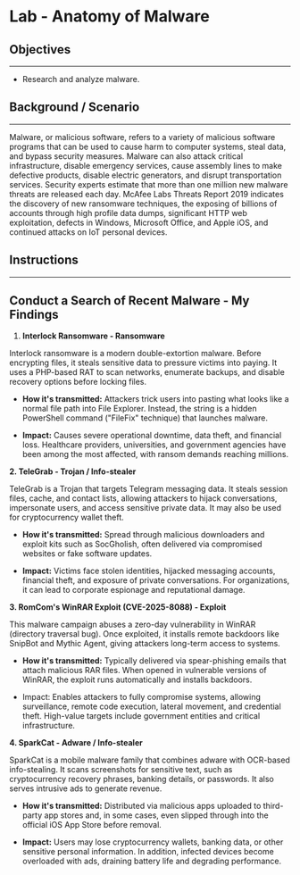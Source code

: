 # Lab - Anatomy of Malware

## Objectives
---
- Research and analyze malware.

## Background / Scenario
---

Malware, or malicious software, refers to a variety of malicious
software programs that can be used to cause harm to computer systems,
steal data, and bypass security measures. Malware can also attack
critical infrastructure, disable emergency services, cause assembly
lines to make defective products, disable electric generators, and
disrupt transportation services. Security experts estimate that more
than one million new malware threats are released each day. McAfee Labs
Threats Report 2019 indicates the discovery of new ransomware
techniques, the exposing of billions of accounts through high profile
data dumps, significant HTTP web exploitation, defects in Windows,
Microsoft Office, and Apple iOS, and continued attacks on IoT personal
devices.

## Instructions
---

Conduct a Search of Recent Malware - My Findings 
---

1.  **Interlock Ransomware - Ransomware**

Interlock ransomware is a modern double-extortion malware. Before encrypting files, it steals sensitive data to pressure victims into paying. It uses a PHP-based RAT to scan networks, enumerate backups, and disable recovery options before locking files.

- **How it's transmitted:** Attackers trick users into pasting what looks
like a normal file path into File Explorer. Instead, the string is a
hidden PowerShell command ("FileFix" technique) that launches malware.

- **Impact:** Causes severe operational downtime, data theft, and
financial loss. Healthcare providers, universities, and government
agencies have been among the most affected, with ransom demands reaching
millions.

**2. TeleGrab - Trojan / Info-stealer**

TeleGrab is a Trojan that targets Telegram messaging data. It steals
session files, cache, and contact lists, allowing attackers to hijack
conversations, impersonate users, and access sensitive private data. It
may also be used for cryptocurrency wallet theft.

- **How it's transmitted:** Spread through malicious downloaders and
exploit kits such as SocGholish, often delivered via compromised
websites or fake software updates.

- **Impact:** Victims face stolen identities, hijacked messaging accounts,
financial theft, and exposure of private conversations. For
organizations, it can lead to corporate espionage and reputational
damage.

**3. RomCom's WinRAR Exploit (CVE-2025-8088) - Exploit**

This malware campaign abuses a zero-day vulnerability
in WinRAR (directory traversal bug). Once exploited, it installs remote
backdoors like SnipBot and Mythic Agent, giving attackers long-term
access to systems.

- **How it's transmitted:** Typically delivered via spear-phishing emails
that attach malicious RAR files. When opened in vulnerable versions of
WinRAR, the exploit runs automatically and installs backdoors.

- Impact: Enables attackers to fully compromise systems, allowing
surveillance, remote code execution, lateral movement, and credential
theft. High-value targets include government entities and critical
infrastructure.

**4. SparkCat - Adware / Info-stealer**

SparkCat is a mobile malware family that combines adware with OCR-based
info-stealing. It scans screenshots for sensitive text, such as
cryptocurrency recovery phrases, banking details, or passwords. It also
serves intrusive ads to generate revenue.

- **How it's transmitted:** Distributed via malicious apps uploaded to
third-party app stores and, in some cases, even slipped through into the
official iOS App Store before removal.

- **Impact:** Users may lose cryptocurrency wallets, banking data, or
other sensitive personal information. In addition, infected devices
become overloaded with ads, draining battery life and degrading
performance.
